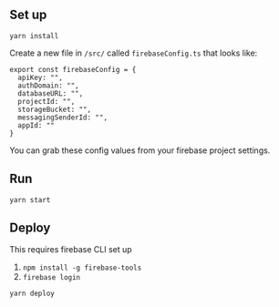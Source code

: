 ## Set up

`yarn install`

Create a new file in `/src/` called `firebaseConfig.ts` that looks like:

```
export const firebaseConfig = {
  apiKey: "",
  authDomain: "",
  databaseURL: "",
  projectId: "",
  storageBucket: "",
  messagingSenderId: "",
  appId: ""
}
```

You can grab these config values from your firebase project settings.

## Run

`yarn start`

## Deploy

This requires firebase CLI set up

1. `npm install -g firebase-tools`
2. `firebase login`

`yarn deploy`
